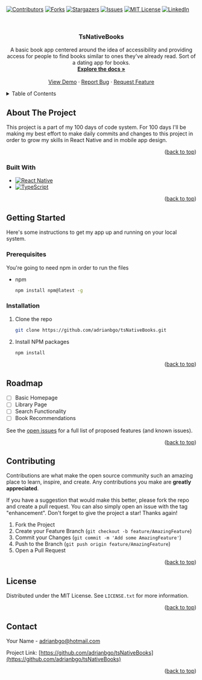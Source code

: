 <!-- Improved compatibility of back to top link: See: https://github.com/othneildrew/Best-README-Template/pull/73 -->
<a name="readme-top"></a>
<!--
*** Thanks for checking out the Best-README-Template. If you have a suggestion
*** that would make this better, please fork the repo and create a pull request
*** or simply open an issue with the tag "enhancement".
*** Don't forget to give the project a star!
*** Thanks again! Now go create something AMAZING! :D
-->



<!-- PROJECT SHIELDS -->
<!--
*** I'm using markdown "reference style" links for readability.
*** Reference links are enclosed in brackets [ ] instead of parentheses ( ).
*** See the bottom of this document for the declaration of the reference variables
*** for contributors-url, forks-url, etc. This is an optional, concise syntax you may use.
*** https://www.markdownguide.org/basic-syntax/#reference-style-links
-->
[![Contributors][contributors-shield]][contributors-url]
[![Forks][forks-shield]][forks-url]
[![Stargazers][stars-shield]][stars-url]
[![Issues][issues-shield]][issues-url]
[![MIT License][license-shield]][license-url]
[![LinkedIn][linkedin-shield]][linkedin-url]



<!-- PROJECT LOGO -->
<br />
<div align="center">

<h3 align="center">TsNativeBooks</h3>

  <p align="center">
    A basic book app centered around the idea of accessibility and providing access for people to find books similar to ones they've already read. Sort of a dating app for books.
    <br />
    <a href="https://github.com/adrianbgo/tsNativeBooks"><strong>Explore the docs »</strong></a>
    <br />
    <br />
    <a href="https://github.com/adrianbgo/tsNativeBooks">View Demo</a>
    ·
    <a href="https://github.com/adrianbgo/tsNativeBooks/issues">Report Bug</a>
    ·
    <a href="https://github.com/adrianbgo/tsNativeBooks/issues">Request Feature</a>
  </p>
</div>



<!-- TABLE OF CONTENTS -->
<details>
  <summary>Table of Contents</summary>
  <ol>
    <li>
      <a href="#about-the-project">About The Project</a>
      <ul>
        <li><a href="#built-with">Built With</a></li>
      </ul>
    </li>
    <li>
      <a href="#getting-started">Getting Started</a>
      <ul>
        <li><a href="#prerequisites">Prerequisites</a></li>
        <li><a href="#installation">Installation</a></li>
      </ul>
    </li>
    <li><a href="#usage">Usage</a></li>
    <li><a href="#roadmap">Roadmap</a></li>
    <li><a href="#contributing">Contributing</a></li>
    <li><a href="#license">License</a></li>
    <li><a href="#contact">Contact</a></li>
    <li><a href="#acknowledgments">Acknowledgments</a></li>
  </ol>
</details>



<!-- ABOUT THE PROJECT -->
## About The Project

<!-- [![Product Name Screen Shot][product-screenshot]](https://example.com) -->

This project is a part of my 100 days of code system. For 100 days I'll be making my best effort to make daily commits and changes to this project in order to grow my skills in React Native and in mobile app design.

<p align="right">(<a href="#readme-top">back to top</a>)</p>



### Built With

<!-- TODO: Built With Badges -->
* [![React Native][React Native]][react-native-url]
* [![TypeScript][TypeScript]][typescript-url]

<p align="right">(<a href="#readme-top">back to top</a>)</p>



<!-- GETTING STARTED -->
## Getting Started

Here's some instructions to get my app up and running on your local system.

### Prerequisites

You're going to need npm in order to run the files
* npm
  ```sh
  npm install npm@latest -g
  ```

### Installation

1. Clone the repo
   ```sh
   git clone https://github.com/adrianbgo/tsNativeBooks.git
   ```
2. Install NPM packages
   ```sh
   npm install
   ```

<p align="right">(<a href="#readme-top">back to top</a>)</p>

<!-- ROADMAP -->
## Roadmap

- [ ] Basic Homepage
- [ ] Library Page
- [ ] Search Functionality
- [ ] Book Recommendations

See the [open issues](https://github.com/adrianbgo/tsNativeBooks/issues) for a full list of proposed features (and known issues).

<p align="right">(<a href="#readme-top">back to top</a>)</p>



<!-- CONTRIBUTING -->
## Contributing

Contributions are what make the open source community such an amazing place to learn, inspire, and create. Any contributions you make are **greatly appreciated**.

If you have a suggestion that would make this better, please fork the repo and create a pull request. You can also simply open an issue with the tag "enhancement".
Don't forget to give the project a star! Thanks again!

1. Fork the Project
2. Create your Feature Branch (`git checkout -b feature/AmazingFeature`)
3. Commit your Changes (`git commit -m 'Add some AmazingFeature'`)
4. Push to the Branch (`git push origin feature/AmazingFeature`)
5. Open a Pull Request

<p align="right">(<a href="#readme-top">back to top</a>)</p>



<!-- LICENSE -->
## License

Distributed under the MIT License. See `LICENSE.txt` for more information.

<p align="right">(<a href="#readme-top">back to top</a>)</p>



<!-- CONTACT -->
## Contact

Your Name - adrianbgo@hotmail.com

Project Link: [https://github.com/adrianbgo/tsNativeBooks](https://github.com/adrianbgo/tsNativeBooks)

<p align="right">(<a href="#readme-top">back to top</a>)</p>

<!-- MARKDOWN LINKS & IMAGES -->
<!-- https://www.markdownguide.org/basic-syntax/#reference-style-links -->
[contributors-shield]: https://img.shields.io/github/contributors/adrianbgo/tsNativeBooks.svg?style=for-the-badge
[contributors-url]: https://github.com/adrianbgo/tsNativeBooks/graphs/contributors
[forks-shield]: https://img.shields.io/github/forks/adrianbgo/tsNativeBooks.svg?style=for-the-badge
[forks-url]: https://github.com/adrianbgo/tsNativeBooks/network/members
[stars-shield]: https://img.shields.io/github/stars/adrianbgo/tsNativeBooks.svg?style=for-the-badge
[stars-url]: https://github.com/adrianbgo/tsNativeBooks/stargazers
[issues-shield]: https://img.shields.io/github/issues/adrianbgo/tsNativeBooks.svg?style=for-the-badge
[issues-url]: https://github.com/adrianbgo/tsNativeBooks/issues
[license-shield]: https://img.shields.io/github/license/adrianbgo/tsNativeBooks.svg?style=for-the-badge
[license-url]: https://github.com/adrianbgo/tsNativeBooks/blob/master/LICENSE.txt
[linkedin-shield]: https://img.shields.io/badge/-LinkedIn-black.svg?style=for-the-badge&logo=linkedin&colorB=555
[linkedin-url]: https://linkedin.com/in/linkedin_username
[product-screenshot]: images/screenshot.png
[React Native]: https://img.shields.io/badge/react_native-%2320232a.svg?style=for-the-badge&logo=react&logoColor=%2361DAFB
[react-native-url]: https://react-native.dev
[TypeScript]: https://img.shields.io/badge/typescript-%23007ACC.svg?style=for-the-badge&logo=typescript&logoColor=white
[typescript-url]: https://www.typescriptlang.org/